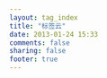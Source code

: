 ```yaml
---
layout: tag_index 
title: "标签云"
date: 2013-01-24 15:33
comments: false
sharing: false
footer: true
---
```

